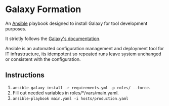 # Galaxy Formation

An [Ansible](https://www.ansible.com) playbook designed to install Galaxy for
tool development purposes.

It strictly follows the
[Galaxy's documentation](https://galaxyproject.org/admin/get-galaxy/).

Ansible is an automated configuration management and deployment tool for IT
infrastructure, its idempotent so repeated runs leave system unchanged or
consistent with the configuration.

## Instructions

1. `ansible-galaxy install -r requirements.yml -p roles/ --force`.
2. Fill out needed variables in roles/*/vars/main.yaml.
3. `ansible-playbook main.yaml -i hosts/production.yaml`
